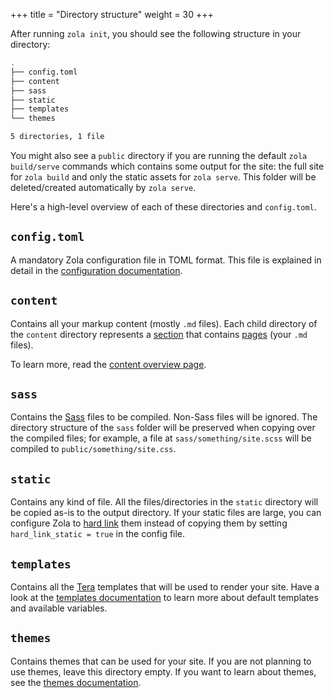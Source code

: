 +++
title = "Directory structure"
weight = 30
+++

After running `zola init`, you should see the following structure in your directory:


```bash
.
├── config.toml
├── content
├── sass
├── static
├── templates
└── themes

5 directories, 1 file
```

You might also see a `public` directory if you are running the default `zola build/serve` commands which contains some output for the site: the full site for `zola build` and only the static assets for `zola serve`. This folder will be deleted/created automatically by `zola serve`.

Here's a high-level overview of each of these directories and `config.toml`.

## `config.toml`
A mandatory Zola configuration file in TOML format.
This file is explained in detail in the [configuration documentation](@/documentation/getting-started/configuration.md).

## `content`
Contains all your markup content (mostly `.md` files).
Each child directory of the `content` directory represents a [section](@/documentation/content/section.md)
that contains [pages](@/documentation/content/page.md) (your `.md` files).

To learn more, read the [content overview page](@/documentation/content/overview.md).

## `sass`
Contains the [Sass](https://sass-lang.com) files to be compiled. Non-Sass files will be ignored.
The directory structure of the `sass` folder will be preserved when copying over the compiled files; for example, a file at
`sass/something/site.scss` will be compiled to `public/something/site.css`.

## `static`
Contains any kind of file. All the files/directories in the `static` directory will be copied as-is to the output directory.
If your static files are large, you can configure Zola to [hard link](https://en.wikipedia.org/wiki/Hard_link) them
instead of copying them by setting `hard_link_static = true` in the config file.

## `templates`
Contains all the [Tera](https://keats.github.io/tera) templates that will be used to render your site.
Have a look at the [templates documentation](@/documentation/templates/_index.md) to learn more about default templates
and available variables.

## `themes`
Contains themes that can be used for your site. If you are not planning to use themes, leave this directory empty.
If you want to learn about themes, see the [themes documentation](@/documentation/themes/_index.md).
